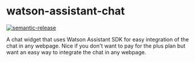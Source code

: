 # watson-assistant-chat
[![semantic-release](https://img.shields.io/badge/%20%20%F0%9F%93%A6%F0%9F%9A%80-semantic--release-e10079.svg)](https://github.com/semantic-release/semantic-release)

A chat widget that uses Watson Assistant SDK for easy integration of the chat in any webpage. Nice if you don't want to pay for the plus plan but want an easy way to integrate the chat in any webpage.
